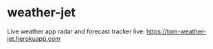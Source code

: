 # weather-jet
Live weather app radar and forecast tracker
live: https://tom-weather-jet.herokuapp.com
